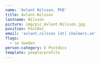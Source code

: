 ```yaml
---
name: 'Avlant Nilsson, PhD'
title: Avlant-Nilsson
lastname: Nilsson
picture: img/pic_Avlant-Nilsson.jpg
position: PostDoc
email: 'avlant.nilsson [at] chalmers.se'
flags:
  - se Sweden
person-category: E Postdocs
template: people/profile
---
```



